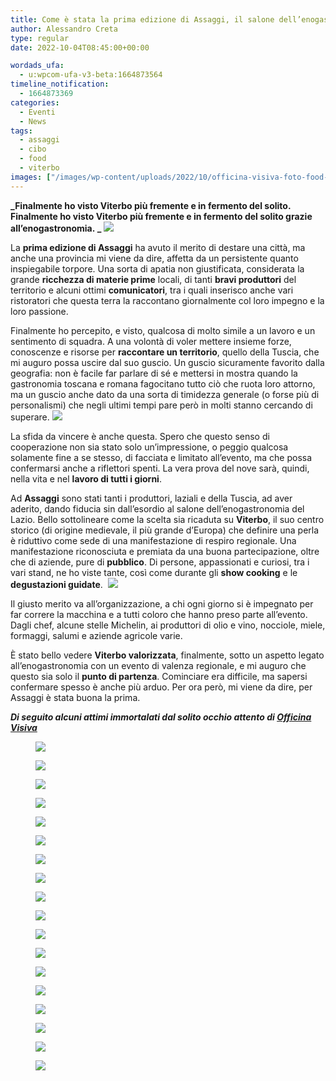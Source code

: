```yaml
---
title: Come è stata la prima edizione di Assaggi, il salone dell’enogastronomia laziale a Viterbo
author: Alessandro Creta
type: regular
date: 2022-10-04T08:45:00+00:00

wordads_ufa:
  - u:wpcom-ufa-v3-beta:1664873564
timeline_notification:
  - 1664873369
categories:
  - Eventi
  - News
tags:
  - assaggi
  - cibo
  - food
  - viterbo
images: ["/images/wp-content/uploads/2022/10/officina-visiva-foto-food-wine-2022_assaggi-viterbo_1.webp"]
---
```

**_Finalmente ho visto Viterbo più fremente e in fermento del solito. Finalmente ho visto Viterbo più fremente e in fermento del solito grazie all’enogastronomia. _**
![](/images/wp-content/uploads/2022/10/officina-visiva-foto-food-wine-2022_assaggi-viterbo_26.webp)
 

La **prima edizione di Assaggi** ha avuto il merito di destare una città, ma anche una provincia mi viene da dire, affetta da un persistente quanto inspiegabile torpore. Una sorta di apatia non giustificata, considerata la grande **ricchezza di materie prime** locali, di tanti **bravi produttori** del territorio e alcuni ottimi **comunicatori**, tra i quali inserisco anche vari ristoratori che questa terra la raccontano giornalmente col loro impegno e la loro passione.

Finalmente ho percepito, e visto, qualcosa di molto simile a un lavoro e un sentimento di squadra. A una volontà di voler mettere insieme forze, conoscenze e risorse per **raccontare un territorio**, quello della Tuscia, che mi auguro possa uscire dal suo guscio. Un guscio sicuramente favorito dalla geografia: non è facile far parlare di sé e mettersi in mostra quando la gastronomia toscana e romana fagocitano tutto ciò che ruota loro attorno, ma un guscio anche dato da una sorta di timidezza generale (o forse più di personalismi) che negli ultimi tempi pare però in molti stanno cercando di superare. 
![](/images/wp-content/uploads/2022/10/officina-visiva-foto-food-wine-2022_assaggi-viterbo_12.webp)
 

La sfida da vincere è anche questa. Spero che questo senso di cooperazione non sia stato solo un’impressione, o peggio qualcosa solamente fine a se stesso, di facciata e limitato all’evento, ma che possa confermarsi anche a riflettori spenti. La vera prova del nove sarà, quindi, nella vita e nel **lavoro di tutti i giorni**.

Ad **Assaggi** sono stati tanti i produttori, laziali e della Tuscia, ad aver aderito, dando fiducia sin dall’esordio al salone dell’enogastronomia del Lazio. Bello sottolineare come la scelta sia ricaduta su **Viterbo**, il suo centro storico (di origine medievale, il più grande d&#8217;Europa) che definire una perla è riduttivo come sede di una manifestazione di respiro regionale. Una manifestazione riconosciuta e premiata da una buona partecipazione, oltre che di aziende, pure di **pubblico**. Di persone, appassionati e curiosi, tra i vari stand, ne ho viste tante, così come durante gli **show cooking** e le **degustazioni guidate**. 
![](/images/wp-content/uploads/2022/10/officina-visiva-foto-food-wine-2022_assaggi-viterbo_10.webp)
 

Il giusto merito va all’organizzazione, a chi ogni giorno si è impegnato per far correre la macchina e a tutti coloro che hanno preso parte all’evento. Dagli chef, alcune stelle Michelin, ai produttori di olio e vino, nocciole, miele, formaggi, salumi e aziende agricole varie.&nbsp;

È stato bello vedere **Viterbo valorizzata**, finalmente, sotto un aspetto legato all’enogastronomia con un evento di valenza regionale, e mi auguro che questo sia solo il **punto di partenza**. Cominciare era difficile, ma sapersi confermare spesso è anche più arduo. Per ora però, mi viene da dire, per Assaggi è stata buona la prima.

_**Di seguito alcuni attimi immortalati dal solito occhio attento di <a href="https://www.officinavisiva.it/" target="_blank" rel="noreferrer noopener">Officina Visiva</a>**_<figure class="wp-block-gallery has-nested-images columns-default is-cropped wp-block-gallery-17 is-layout-flex wp-block-gallery-is-layout-flex"> 
![](/images/wp-content/uploads/2022/10/officina-visiva-foto-food-wine-2022_assaggi-viterbo_6.webp)
 
![](/images/wp-content/uploads/2022/10/officina-visiva-foto-food-wine-2022_assaggi-viterbo_7.webp?w=1024)
 
![](/images/wp-content/uploads/2022/10/officina-visiva-foto-food-wine-2022_assaggi-viterbo_9.webp)
 
![](/images/wp-content/uploads/2022/10/officina-visiva-foto-food-wine-2022_assaggi-viterbo_13-1.webp)
 
![](/images/wp-content/uploads/2022/10/officina-visiva-foto-food-wine-2022_assaggi-viterbo_14.webp)
 
![](/images/wp-content/uploads/2022/10/officina-visiva-foto-food-wine-2022_assaggi-viterbo_17.webp)
 
![](/images/wp-content/uploads/2022/10/officina-visiva-foto-food-wine-2022_assaggi-viterbo_23.webp)
 
![](/images/wp-content/uploads/2022/10/officina-visiva-foto-food-wine-2022_assaggi-viterbo_25.webp)
 
![](/images/wp-content/uploads/2022/10/officina-visiva-foto-food-wine-2022_assaggi-viterbo_27.webp)
 
![](/images/wp-content/uploads/2022/10/officina-visiva-foto-food-wine-2022_assaggi-viterbo_34.webp)
 
![](/images/wp-content/uploads/2022/10/officina-visiva-foto-food-wine-2022_assaggi-viterbo_42.webp)
 
![](/images/wp-content/uploads/2022/10/officina-visiva-foto-food-wine-2022_assaggi-viterbo_46.webp)
 
![](/images/wp-content/uploads/2022/10/officina-visiva-foto-food-wine-2022_assaggi-viterbo_47.webp)
 
![](/images/wp-content/uploads/2022/10/officina-visiva-foto-food-wine-2022_assaggi-viterbo_48.webp)
 
![](/images/wp-content/uploads/2022/10/officina-visiva-foto-food-wine-2022_assaggi-viterbo_50.webp)
 
![](/images/wp-content/uploads/2022/10/officina-visiva-foto-food-wine-2022_assaggi-viterbo_19.webp)
 
![](/images/wp-content/uploads/2022/10/officina-visiva-foto-food-wine-2022_assaggi-viterbo_41.webp)
 
![](/images/wp-content/uploads/2022/10/officina-visiva-foto-food-wine-2022_assaggi-viterbo_49.webp)
 </figure>